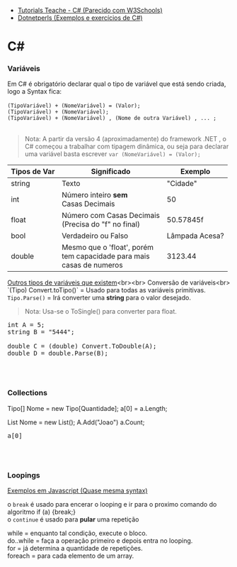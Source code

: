 * [Tutorials Teache - C# (Parecido com W3Schools)](http://www.tutorialsteacher.com/csharp/csharp-tutorials)
* [Dotnetperls (Exemplos e exercícios de C#)](https://www.dotnetperls.com/)

# C#

<!-- Não esquecer de colocar get/set no obj do javascript-->

### Variáveis

Em C# é obrigatório declarar qual o tipo de variável que está sendo criada, logo a Syntax fica:<br><br>
`(TipoVariável) + (NomeVariável) = (Valor);`<br>
`(TipoVariável) + (NomeVariável);`<br>
`(TipoVariável) + (NomeVariável) , (Nome de outra Variável) , ... ;`<br><br>

> Nota: A partir da versão 4 (aproximadamente) do framework .NET , o C# começou a trabalhar com tipagem dinâmica, ou seja para declarar uma variável basta escrever `var (NomeVariável) = (Valor);`

Tipos de Var | Significado | Exemplo
--- | --- | ---
string | Texto | "Cidade"
int | Número inteiro **sem**<br> Casas Decimais | 50
float | Número com Casas Decimais<br>(Precisa do "f" no final) | 50.57845f
bool | Verdadeiro ou Falso | Lâmpada Acesa?
double | Mesmo que o 'float', porém<br> tem capacidade para mais<br>casas de numeros | 3123.44

[Outros tipos de variáveis que existem](https://docs.microsoft.com/pt-br/previous-versions/visualstudio/visual-studio-2008/ms228360(v=vs.90)#tipos-de-dados-internas)<br><br>
Conversão de variáveis<br>
`(Tipo) Convert.toTipo()` = Usado para todas as variáveis primitivas.<br>
`Tipo.Parse()` = Irá converter uma **string** para o valor desejado.<br>
> Nota: Usa-se o ToSingle() para converter para float.

<pre>
int A = 5;
string B = "5444";

double C = (double) Convert.ToDouble(A);
double D = double.Parse(B);
</pre>

<br><br>

### Collections

Tipo[] Nome = new Tipo[Quantidade];
a[0] =
a.Length;


List<tipo> Nome = new List<Tipo>();
A.Add("Joao")
a.Count;



<pre>
a[0]
</pre>

<br><br>

### Loopings

[Exemplos em Javascript (Quase mesma syntax)](https://github.com/JoaoSodre/Programacao/blob/master/Javascript/L%C3%B3gica%20B%C3%A1sica.md#loopings)

o `break` é usado para encerar o looping e ir para o proximo comando do algoritmo if (a) {break;}<br>
o `continue` é usado para **pular** uma repetição

while = enquanto tal condição, execute o bloco.<br>
do..while = faça a operação primeiro e depois entra no looping.<br>
for = já determina a quantidade de repetições.<br>
foreach = para cada elemento de um array.

<br><br>
